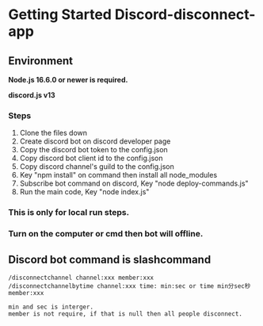 # Getting Started Discord-disconnect-app

## Environment

**Node.js 16.6.0 or newer is required.**

**discord.js v13**

### Steps

1. Clone the files down
1. Create discord bot on discord developer page
1. Copy the discord bot token to the config.json
1. Copy discord bot client id to the config.json
1. Copy discord channel's guild to the config.json
1. Key "npm install" on command then install all node_modules
1. Subscribe bot command on discord, Key "node deploy-commands.js"
1. Run the main code, Key "node index.js"

### This is only for local run steps. 
### Turn on the computer or cmd then bot will offline.

## Discord bot command is slashcommand

```
/disconnectchannel channel:xxx member:xxx
/disconnectchannelbytime channel:xxx time: min:sec or time min分sec秒 member:xxx

min and sec is interger.
member is not require, if that is null then all people disconnect.
```